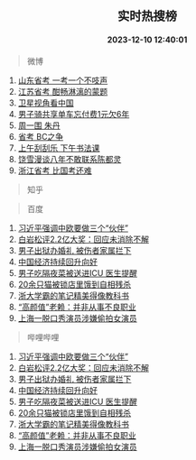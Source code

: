 <div align="center"><h2>实时热搜榜</h2><h4>2023-12-10 12:40:01</h4></div>

> 微博  

1. [山东省考 一考一个不吱声](https://s.weibo.com/weibo?q=%E5%B1%B1%E4%B8%9C%E7%9C%81%E8%80%83%20%E4%B8%80%E8%80%83%E4%B8%80%E4%B8%AA%E4%B8%8D%E5%90%B1%E5%A3%B0&t=31&band_rank=1&Refer=top)<br />
2. [江苏省考 酣畅淋漓的蒙题](https://s.weibo.com/weibo?q=%E6%B1%9F%E8%8B%8F%E7%9C%81%E8%80%83%20%E9%85%A3%E7%95%85%E6%B7%8B%E6%BC%93%E7%9A%84%E8%92%99%E9%A2%98&t=31&band_rank=2&Refer=top)<br />
3. [卫星视角看中国](https://s.weibo.com/weibo?q=%23%E5%8D%AB%E6%98%9F%E8%A7%86%E8%A7%92%E7%9C%8B%E4%B8%AD%E5%9B%BD%23&t=31&band_rank=3&Refer=top)<br />
4. [男子骑共享单车忘付费1元欠6年](https://s.weibo.com/weibo?q=%23%E7%94%B7%E5%AD%90%E9%AA%91%E5%85%B1%E4%BA%AB%E5%8D%95%E8%BD%A6%E5%BF%98%E4%BB%98%E8%B4%B91%E5%85%83%E6%AC%A06%E5%B9%B4%23&t=31&band_rank=4&Refer=top)<br />
5. [周一围 朱丹](https://s.weibo.com/weibo?q=%E5%91%A8%E4%B8%80%E5%9B%B4%20%E6%9C%B1%E4%B8%B9&t=31&band_rank=5&Refer=top)<br />
6. [省考 BC之争](https://s.weibo.com/weibo?q=%E7%9C%81%E8%80%83%20BC%E4%B9%8B%E4%BA%89&t=31&band_rank=6&Refer=top)<br />
7. [上午刮刮乐 下午书法课](https://s.weibo.com/weibo?q=%E4%B8%8A%E5%8D%88%E5%88%AE%E5%88%AE%E4%B9%90%20%E4%B8%8B%E5%8D%88%E4%B9%A6%E6%B3%95%E8%AF%BE&t=31&band_rank=7&Refer=top)<br />
8. [饶雪漫谈八年不敢联系陈都灵](https://s.weibo.com/weibo?q=%E9%A5%B6%E9%9B%AA%E6%BC%AB%E8%B0%88%E5%85%AB%E5%B9%B4%E4%B8%8D%E6%95%A2%E8%81%94%E7%B3%BB%E9%99%88%E9%83%BD%E7%81%B5&t=31&band_rank=8&Refer=top)<br />
9. [浙江省考 比国考还难](https://s.weibo.com/weibo?q=%E6%B5%99%E6%B1%9F%E7%9C%81%E8%80%83%20%E6%AF%94%E5%9B%BD%E8%80%83%E8%BF%98%E9%9A%BE&t=31&band_rank=9&Refer=top)<br />

> 知乎  


> 百度  

1. [习近平强调中欧要做三个“伙伴”](https://www.baidu.com/s?wd=%E4%B9%A0%E8%BF%91%E5%B9%B3%E5%BC%BA%E8%B0%83%E4%B8%AD%E6%AC%A7%E8%A6%81%E5%81%9A%E4%B8%89%E4%B8%AA%E2%80%9C%E4%BC%99%E4%BC%B4%E2%80%9D&sa=fyb_news&rsv_dl=fyb_news)<br />
2. [白岩松评2.2亿大奖：回应未消除不解](https://www.baidu.com/s?wd=%E7%99%BD%E5%B2%A9%E6%9D%BE%E8%AF%842.2%E4%BA%BF%E5%A4%A7%E5%A5%96%EF%BC%9A%E5%9B%9E%E5%BA%94%E6%9C%AA%E6%B6%88%E9%99%A4%E4%B8%8D%E8%A7%A3&sa=fyb_news&rsv_dl=fyb_news)<br />
3. [男子出狱办婚礼 被伤者家属拦下](https://www.baidu.com/s?wd=%E7%94%B7%E5%AD%90%E5%87%BA%E7%8B%B1%E5%8A%9E%E5%A9%9A%E7%A4%BC+%E8%A2%AB%E4%BC%A4%E8%80%85%E5%AE%B6%E5%B1%9E%E6%8B%A6%E4%B8%8B&sa=fyb_news&rsv_dl=fyb_news)<br />
4. [中国经济持续回升向好](https://www.baidu.com/s?wd=%E4%B8%AD%E5%9B%BD%E7%BB%8F%E6%B5%8E%E6%8C%81%E7%BB%AD%E5%9B%9E%E5%8D%87%E5%90%91%E5%A5%BD&sa=fyb_news&rsv_dl=fyb_news)<br />
5. [男子吃隔夜菜被送进ICU 医生提醒](https://www.baidu.com/s?wd=%E7%94%B7%E5%AD%90%E5%90%83%E9%9A%94%E5%A4%9C%E8%8F%9C%E8%A2%AB%E9%80%81%E8%BF%9BICU+%E5%8C%BB%E7%94%9F%E6%8F%90%E9%86%92&sa=fyb_news&rsv_dl=fyb_news)<br />
6. [20余只猫被锁店里饿到自相残杀](https://www.baidu.com/s?wd=20%E4%BD%99%E5%8F%AA%E7%8C%AB%E8%A2%AB%E9%94%81%E5%BA%97%E9%87%8C%E9%A5%BF%E5%88%B0%E8%87%AA%E7%9B%B8%E6%AE%8B%E6%9D%80&sa=fyb_news&rsv_dl=fyb_news)<br />
7. [浙大学霸的笔记精美得像教科书](https://www.baidu.com/s?wd=%E6%B5%99%E5%A4%A7%E5%AD%A6%E9%9C%B8%E7%9A%84%E7%AC%94%E8%AE%B0%E7%B2%BE%E7%BE%8E%E5%BE%97%E5%83%8F%E6%95%99%E7%A7%91%E4%B9%A6&sa=fyb_news&rsv_dl=fyb_news)<br />
8. [“高颜值”老赖：并非从事不良职业](https://www.baidu.com/s?wd=%E2%80%9C%E9%AB%98%E9%A2%9C%E5%80%BC%E2%80%9D%E8%80%81%E8%B5%96%EF%BC%9A%E5%B9%B6%E9%9D%9E%E4%BB%8E%E4%BA%8B%E4%B8%8D%E8%89%AF%E8%81%8C%E4%B8%9A&sa=fyb_news&rsv_dl=fyb_news)<br />
9. [上海一脱口秀演员涉嫌偷拍女演员](https://www.baidu.com/s?wd=%E4%B8%8A%E6%B5%B7%E4%B8%80%E8%84%B1%E5%8F%A3%E7%A7%80%E6%BC%94%E5%91%98%E6%B6%89%E5%AB%8C%E5%81%B7%E6%8B%8D%E5%A5%B3%E6%BC%94%E5%91%98&sa=fyb_news&rsv_dl=fyb_news)<br />

> 哔哩哔哩  

1. [习近平强调中欧要做三个“伙伴”](https://www.baidu.com/s?wd=%E4%B9%A0%E8%BF%91%E5%B9%B3%E5%BC%BA%E8%B0%83%E4%B8%AD%E6%AC%A7%E8%A6%81%E5%81%9A%E4%B8%89%E4%B8%AA%E2%80%9C%E4%BC%99%E4%BC%B4%E2%80%9D&sa=fyb_news&rsv_dl=fyb_news)<br />
2. [白岩松评2.2亿大奖：回应未消除不解](https://www.baidu.com/s?wd=%E7%99%BD%E5%B2%A9%E6%9D%BE%E8%AF%842.2%E4%BA%BF%E5%A4%A7%E5%A5%96%EF%BC%9A%E5%9B%9E%E5%BA%94%E6%9C%AA%E6%B6%88%E9%99%A4%E4%B8%8D%E8%A7%A3&sa=fyb_news&rsv_dl=fyb_news)<br />
3. [男子出狱办婚礼 被伤者家属拦下](https://www.baidu.com/s?wd=%E7%94%B7%E5%AD%90%E5%87%BA%E7%8B%B1%E5%8A%9E%E5%A9%9A%E7%A4%BC+%E8%A2%AB%E4%BC%A4%E8%80%85%E5%AE%B6%E5%B1%9E%E6%8B%A6%E4%B8%8B&sa=fyb_news&rsv_dl=fyb_news)<br />
4. [中国经济持续回升向好](https://www.baidu.com/s?wd=%E4%B8%AD%E5%9B%BD%E7%BB%8F%E6%B5%8E%E6%8C%81%E7%BB%AD%E5%9B%9E%E5%8D%87%E5%90%91%E5%A5%BD&sa=fyb_news&rsv_dl=fyb_news)<br />
5. [男子吃隔夜菜被送进ICU 医生提醒](https://www.baidu.com/s?wd=%E7%94%B7%E5%AD%90%E5%90%83%E9%9A%94%E5%A4%9C%E8%8F%9C%E8%A2%AB%E9%80%81%E8%BF%9BICU+%E5%8C%BB%E7%94%9F%E6%8F%90%E9%86%92&sa=fyb_news&rsv_dl=fyb_news)<br />
6. [20余只猫被锁店里饿到自相残杀](https://www.baidu.com/s?wd=20%E4%BD%99%E5%8F%AA%E7%8C%AB%E8%A2%AB%E9%94%81%E5%BA%97%E9%87%8C%E9%A5%BF%E5%88%B0%E8%87%AA%E7%9B%B8%E6%AE%8B%E6%9D%80&sa=fyb_news&rsv_dl=fyb_news)<br />
7. [浙大学霸的笔记精美得像教科书](https://www.baidu.com/s?wd=%E6%B5%99%E5%A4%A7%E5%AD%A6%E9%9C%B8%E7%9A%84%E7%AC%94%E8%AE%B0%E7%B2%BE%E7%BE%8E%E5%BE%97%E5%83%8F%E6%95%99%E7%A7%91%E4%B9%A6&sa=fyb_news&rsv_dl=fyb_news)<br />
8. [“高颜值”老赖：并非从事不良职业](https://www.baidu.com/s?wd=%E2%80%9C%E9%AB%98%E9%A2%9C%E5%80%BC%E2%80%9D%E8%80%81%E8%B5%96%EF%BC%9A%E5%B9%B6%E9%9D%9E%E4%BB%8E%E4%BA%8B%E4%B8%8D%E8%89%AF%E8%81%8C%E4%B8%9A&sa=fyb_news&rsv_dl=fyb_news)<br />
9. [上海一脱口秀演员涉嫌偷拍女演员](https://www.baidu.com/s?wd=%E4%B8%8A%E6%B5%B7%E4%B8%80%E8%84%B1%E5%8F%A3%E7%A7%80%E6%BC%94%E5%91%98%E6%B6%89%E5%AB%8C%E5%81%B7%E6%8B%8D%E5%A5%B3%E6%BC%94%E5%91%98&sa=fyb_news&rsv_dl=fyb_news)<br />
